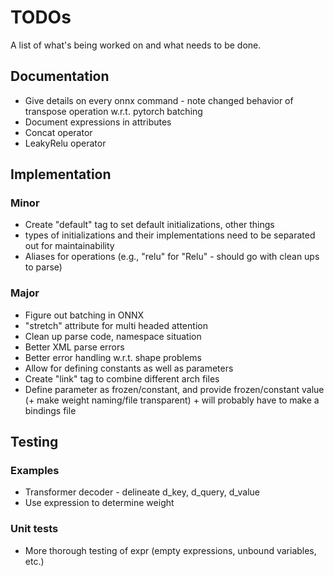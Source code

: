 # TODOs

A list of what's being worked on and what needs to be done.

## Documentation
- Give details on every onnx command - note changed behavior of transpose operation w.r.t. pytorch batching
- Document expressions in attributes
- Concat operator
- LeakyRelu operator

## Implementation

### Minor
- Create "default" tag to set default initializations, other things
- types of initializations and their implementations need to be separated out for maintainability
- Aliases for operations (e.g., "relu" for "Relu" - should go with clean ups to parse)

### Major
- Figure out batching in ONNX
- "stretch" attribute for multi headed attention
- Clean up parse code, namespace situation
- Better XML parse errors
- Better error handling w.r.t. shape problems
- Allow for defining constants as well as parameters
- Create "link" tag to combine different arch files
- Define parameter as frozen/constant, and provide frozen/constant value (+ make weight naming/file transparent) + will probably have to make a bindings file

## Testing

### Examples
- Transformer decoder - delineate d_key, d_query, d_value
- Use expression to determine weight 

### Unit tests
- More thorough testing of expr (empty expressions, unbound variables, etc.)
